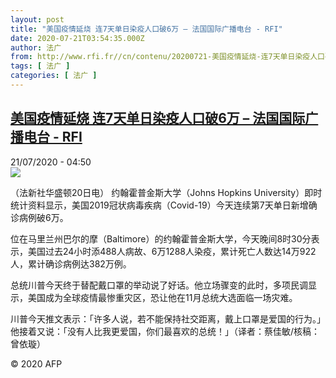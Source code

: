 ```yaml
---
layout: post
title: "美国疫情延烧 连7天单日染疫人口破6万 – 法国国际广播电台 - RFI"
date: 2020-07-21T03:54:35.000Z
author: 法广
from: http://www.rfi.fr//cn/contenu/20200721-美国疫情延烧-连7天单日染疫人口破6万
tags: [ 法广 ]
categories: [ 法广 ]
---
```

<!--1595303675000-->
[美国疫情延烧 连7天单日染疫人口破6万 – 法国国际广播电台 - RFI](http://www.rfi.fr//cn/contenu/20200721-%E7%BE%8E%E5%9B%BD%E7%96%AB%E6%83%85%E5%BB%B6%E7%83%A7-%E8%BF%9E7%E5%A4%A9%E5%8D%95%E6%97%A5%E6%9F%93%E7%96%AB%E4%BA%BA%E5%8F%A3%E7%A0%B46%E4%B8%87)
------

<div>
<div>21/07/2020 - 04:50</div><img src="https://s.rfi.fr/media/display/69cf35c6-caff-11ea-b561-005056bff430/w:310/p:16x9/int0003b.200721105002.jpg"><div class="t-content__body u-clearfix"><div class="m-interstitial"></div><p>（法新社华盛顿20日电）    约翰霍普金斯大学（Johns Hopkins University）即时统计资料显示，美国2019冠状病毒疾病（Covid-19）今天连续第7天单日新增确诊病例破6万。</p><p>    位在马里兰州巴尔的摩（Baltimore）的约翰霍普金斯大学，今天晚间8时30分表示，美国过去24小时添488人病故、6万1288人染疫，累计死亡人数达14万922人，累计确诊病例达382万例。</p><p>    总统川普今天终于替配戴口罩的举动说了好话。他立场骤变的此时，多项民调显示，美国成为全球疫情最惨重灾区，恐让他在11月总统大选面临一场灾难。</p><p>    川普今天推文表示：「许多人说，若不能保持社交距离，戴上口罩是爱国的行为。」他接着又说：「没有人比我更爱国，你们最喜欢的总统！」（译者：蔡佳敏/核稿：曾依璇）</p><p class="t-copyright">© 2020 AFP</p>        </div>
</div>

